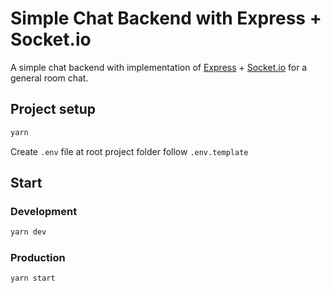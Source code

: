 # Simple Chat Backend with Express + Socket.io

A simple chat backend with implementation of [Express](https://expressjs.com/) + [Socket.io](https://socket.io/) for a general room chat.

## Project setup

```bash
yarn
```

Create `.env` file at root project folder follow `.env.template`

## Start

### Development

```bash
yarn dev
```

### Production

```bash
yarn start
```

